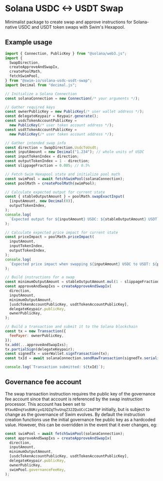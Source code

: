 # Solana USDC <-> USDT Swap

Minimalist package to create swap and approve instructions for Solana-native USDC and USDT token swaps with Swim's Hexapool.

## Example usage

```js
import { Connection, PublicKey } from "@solana/web3.js";
import {
  SwapDirection,
  createApproveAndSwapIx,
  createPoolMath,
  fetchSwimPool,
} from "@swim-io/solana-usdc-usdt-swap";
import Decimal from "decimal.js";

// Initialize a Solana Connection
const solanaConnection = new Connection(/* your arguments */);

// Gather required keys
const ownerPublicKey = new PublicKey(/* user wallet address */);
const delegateKeypair = Keypair.generate();
const usdcTokenAccountPublicKey =
  new PublicKey(/* user token account address */);
const usdtTokenAccountPublicKey =
  new PublicKey(/* user token account address */);

// Gather intended swap info
const direction = SwapDirection.UsdcToUsdt;
const inputAmount = new Decimal("1.234"); // whole units of USDC
const inputTokenIndex = direction;
const outputTokenIndex = 1 - direction;
const slippageFraction = 0.005; // 0.5%

// Fetch Swim Hexapool state and initialize pool math
const swimPool = await fetchSwimPool(solanaConnection);
const poolMath = createPoolMath(swimPool);

// Calculate expected output for current state
const { stableOutputAmount } = poolMath.swapExactInput(
  [inputAmount, new Decimal(0)],
  outputTokenIndex,
);
console.log(
  `Expected output for ${inputAmount} USDC: ${stableOutputAmount} USDT`,
);

// Calculate expected price impact for current state
const priceImpact = poolMath.priceImpact(
  inputAmount,
  inputTokenIndex,
  outputTokenIndex,
);
console.log(
  `Expected price impact when swapping ${inputAmount} USDC to USDT: ${priceImpact}`,
);

// Build instructions for a swap
const minimumOutputAmount = stableOutputAmount.mul(1 - slippageFraction);
const approveAndSwapIxs = createApproveAndSwapIx(
  direction,
  inputAmount,
  minimumOutputAmount,
  [usdcTokenAccountPublicKey, usdtTokenAccountPublicKey],
  delegateKeypair.publicKey,
  ownerPublicKey,
);

// Build a transaction and submit it to the Solana blockchain
const tx = new Transaction({
  feePayer: ownerPublicKey,
});
tx.add(...approveAndSwapIxs);
tx.partialSign(delegateKeypair);
const signedTx = userWallet.signTransaction(tx);
const txId = await solanaConnection.sendRawTransaction(signedTx.serialize());

console.log(`Transaction submitted: ${txId}`);
```

## Governance fee account

The swap transaction instruction requires the public key of the governance fee account since that account is referenced by the swap instruction processor. This account has been set to `9Yau6DnqYasBUKcyxQJQZqThvUnqZ32ZQuUCcC2AdT9P` initially, but is subject to change as the governance of Swim evolves. By default the instruction creation functions use the initial governance fee public key as a hardcoded value. However, this can be overridden in the event that it ever changes, eg:

```ts
const swimPool = await fetchSwimPool(solanaConnection);
const approveAndSwapIxs = createApproveAndSwapIx(
  direction,
  inputAmount,
  minimumOutputAmount,
  [usdcTokenAccountPublicKey, usdtTokenAccountPublicKey],
  delegateKeypair.publicKey,
  ownerPublicKey,
  swimPool.governanceFeeKey,
);
```

